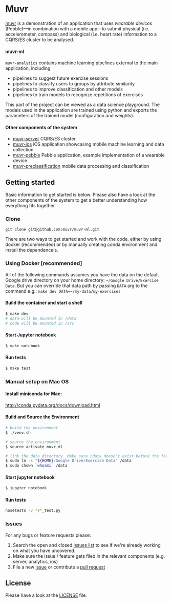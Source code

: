 # Muvr

[muvr](http://www.muvr.io/) is a demonstration of an application that uses _wearable devices_ (Pebble)—in combination with a mobile app—to submit physical (i.e. accelerometer, compass) and biological (i.e. heart rate) information to a CQRS/ES cluster to be analysed.

#### muvr-ml
`muvr-analytics` contains machine learning pipelines external to the main application, including
* pipelines to suggest future exercise sessions
* pipelines to classify users to groups by attribute similarity
* pipelines to improve classification and other models
* pipelines to train models to recognize repetitions of exercises

This part of the project can be viewed as a data science playground. The models used in the application are trained using python and exports the parameters of the trained model (configuration and weights).

#### Other components of the system
- [muvr-server](https://github.com/muvr/muvr-server) CQRS/ES cluster
- [muvr-ios](https://github.com/muvr/muvr-ios) iOS application showcasing mobile machine learning and data collection
- [muvr-pebble](https://github.com/muvr/muvr-pebble) Pebble application, example implementation of a wearable device
- [muvr-preclassification](https://github.com/muvr/muvr-preclassification) mobile data processing and classification

## Getting started
Basic information to get started is below. Please also have a look at the other components of the system to get a better understanding how everything fits together.

### Clone
```
git clone git@github.com:muvr/muvr-ml.git
```
There are two ways to get started and work with the code, either by using docker (recommended) or by manually creating conda environment and install the dependenceis.

### Using Docker [recommended]
All of the following commands assumes you have the data on the default Google drive directory on your home directory: `~/Google Drive/Exercise Data`.
But you can override that data path by passing `DATA` arg to the command e.g.: `make dev DATA=~/my-data/my-exercises`
#### Build the container and start a shell
```bash
$ make dev
# data will be mounted in /data
# code will be mounted in /src
```
#### Start Jupyter notebook
```bash
$ make notebook
```
#### Run tests
```bash
$ make test
```
### Manual setup on Mac OS
#### Install miniconda for Mac:
http://conda.pydata.org/docs/download.html
#### Build and Source the Environment
```bash
# build the environment
$ ./venv.sh

# source the environment
$ source activate muvr_ml

# link the data directory. Make sure /data doesn't exist before the following step
$ sudo ln -s "${HOME}/Google Drive/Exercise Data" /data
$ sudo chown `whoami` /data
```
#### Start jupyter notebook
```bash
$ jupyter notebook
```
#### Run tests
```bash
nosetests -v */*_test.py
```
### Issues

For any bugs or feature requests please:

1. Search the open and closed
   [issues list](https://github.com/muvr/muvr-analytics/issues) to see if we're
   already working on what you have uncovered.
2. Make sure the issue / feature gets filed in the relevant components (e.g. server, analytics, ios)
3. File a new [issue](https://github.com/muvr/muvr-analytics/issues) or contribute a
  [pull request](https://github.com/muvr/muvr-analytics/pulls)

## License
Please have a look at the [LICENSE](https://github.com/muvr/muvr-analytics/blob/develop/LICENSE) file.
